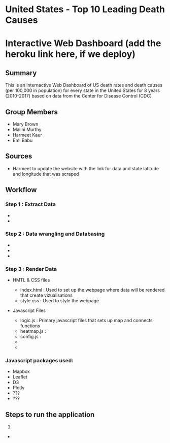 # United States - Top 10 Leading Death Causes 
# Interactive Web Dashboard (add the heroku link here, if we deploy)


## Summary

This is an internactive Web Dashboard of US death rates and death causes (per 100,000 in population) for every state in the United States for 8 years (2010-2017) based on data from the Center for Disease Control (CDC)

## Group Members
* Mary Brown
* Malini Murthy
* Harmeet Kaur
* Emi Babu 

## Sources 

* Harmeet to update the website with the link for data and state latitude and longitude that was scraped 

## Workflow 

### Step 1 : Extract Data 

 -
 -

### Step 2 : Data wrangling and Databasing

 -
 -
 -

### Step 3 : Render Data 

 - HMTL & CSS files
   - index.html : Used to set up the webpage where data will be rendered that create vizualisations
   - style.css : Used to style the webpage
 
 - Javascript Files 
   - logic.js : Primary javascript files that sets up map and connects functions
   - heatmap.js :
   - config.js :
   - 
   -
 
 ### Javascript packages used:
 
 * Mapbox
 * Leaflet
 * D3
 * Plotly
 * ???
 * ???
 
 ## Steps to run the application
 
 1. 



-



